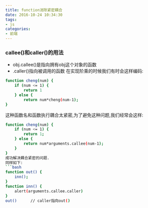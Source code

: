 ```yaml
---
title: function消除紧密耦合
date: 2016-10-24 10:34:30
tags:
- js
categories:
- 前端
---
```


### callee()和caller()的用法
* obj.callee()是指向拥有obj这个对象的函数
* .caller()指向被调用的函数
在实现阶乘的时候我们有时会这样编码:
```bash
function cheng(num) {
    if (num <= 1) {
        return 1
    } else {
        return num*cheng(num-1);
}
```
这种函数名和函数执行耦合太紧密,为了避免这种问题,我们经常会这样:
```bash
function cheng(num) {
    if (num <= 1) {
        return 1;
    } else {
        return num*arguments.callee(num-1);
    }
}
成功解决耦合紧密的问题.
同样如下:
```bash
function out() {  
    inn();
}
function inn() {  
    alert(arguments.callee.caller)
}
out()      // caller指向out()
```
